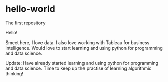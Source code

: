# hello-world
The first repository

Hello!

Smeet here, I love data. I also love working with Tableau for business intelligence. Would love to start learning and using python for programming and data science.

Update: Have already started learning and using python for programming and data science. Time to keep up the practise of learning algorithmic thinking!
